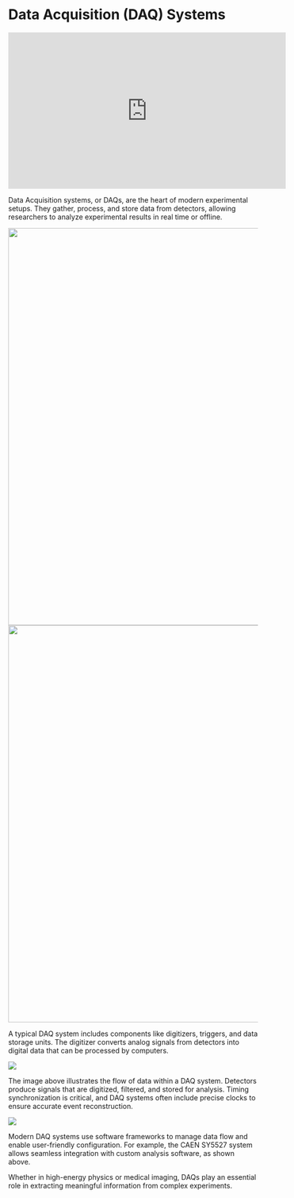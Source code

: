Data Acquisition (DAQ) Systems
==============================

<iframe width="560" height="315" 
  src="https://www.youtube.com/embed/6E5apEYpPSQ?autoplay=1&mute=1" 
  frameborder="0" 
  allow="accelerometer; autoplay; clipboard-write; encrypted-media; gyroscope; picture-in-picture" 
  allowfullscreen>
</iframe>
                    
Data Acquisition systems, or DAQs, are the heart of modern experimental setups. They gather, process, and store data from detectors, allowing researchers to analyze experimental results in real time or offline.

<img src="../articles/images/CESAR.png" width="800px" height="auto">

<img src="../articles/images/TDAQ.png" width="800px" height="auto">



A typical DAQ system includes components like digitizers, triggers, and data storage units. The digitizer converts analog signals from detectors into digital data that can be processed by computers.

![](/daq2.png)

The image above illustrates the flow of data within a DAQ system. Detectors produce signals that are digitized, filtered, and stored for analysis. Timing synchronization is critical, and DAQ systems often include precise clocks to ensure accurate event reconstruction.

![](/daq3.png)

Modern DAQ systems use software frameworks to manage data flow and enable user-friendly configuration. For example, the CAEN SY5527 system allows seamless integration with custom analysis software, as shown above.

Whether in high-energy physics or medical imaging, DAQs play an essential role in extracting meaningful information from complex experiments.
